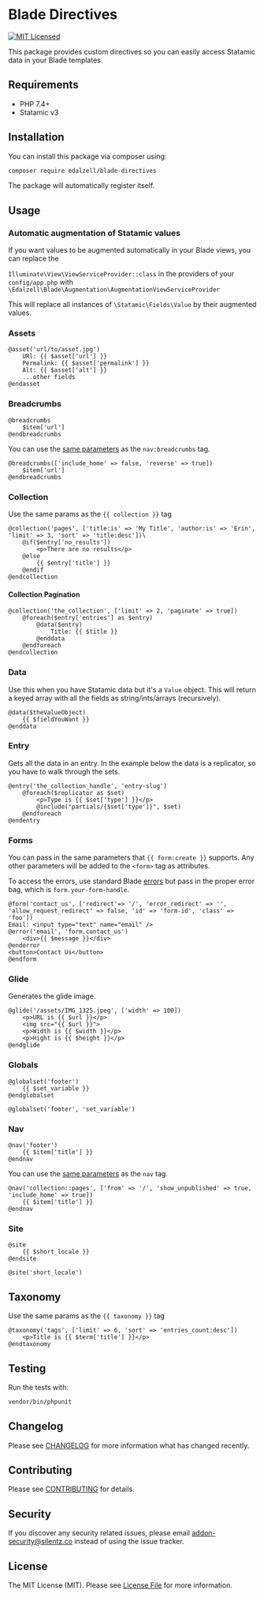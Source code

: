 # Blade Directives

[![MIT Licensed](https://img.shields.io/badge/license-MIT-brightgreen.svg?style=flat-square)](LICENSE.md)

This package provides custom directives so you can easily access Statamic data in your Blade templates.

## Requirements

- PHP 7.4+
- Statamic v3

## Installation

You can install this package via composer using:

```bash
composer require edalzell/blade-directives
```

The package will automatically register itself.

## Usage

### Automatic augmentation of Statamic values

If you want values to be augmented automatically in your Blade views, you can replace the

`Illuminate\View\ViewServiceProvider::class` in the providers of your `config/app.php` with `\Edalzell\Blade\Augmentation\AugmentationViewServiceProvider`

This will replace all instances of `\Statamic\Fields\Value` by their augmented values.

### Assets

```blade
@asset('url/to/asset.jpg')
    URl: {{ $asset['url'] }}
    Permalink: {{ $asset['permalink'] }}
    Alt: {{ $asset['alt'] }}
    ...other fields
@endasset
```

### Breadcrumbs

```blade
@breadcrumbs
    $item['url']
@endbreadcrumbs
```

You can use the [same parameters](https://statamic.dev/tags/nav-breadcrumbs#parameters) as the `nav:breadcrumbs` tag.

```blade
@breadcrumbs(['include_home' => false, 'reverse' => true])
    $item['url']
@endbreadcrumbs
```

### Collection

Use the same params as the `{{ collection }}` tag

```blade
@collection('pages', ['title:is' => 'My Title', 'author:is' => 'Erin', 'limit' => 3, 'sort' => 'title:desc'])\
    @if($entry['no_results'])
        <p>There are no results</p>
    @else
        {{ $entry['title'] }}
    @endif
@endcollection
```

#### Collection Pagination
```blade
@collection('the_collection', ['limit' => 2, 'paginate' => true])
    @foreach($entry['entries'] as $entry)
        @data($entry)
            Title: {{ $title }}
        @enddata
    @endforeach
@endcollection
```
### Data

Use this when you have Statamic data but it's a `Value` object. This will return a keyed array with all the fields as string/ints/arrays (recursively).

```blade
@data($theValueObject)
    {{ $fieldYouWant }}
@enddata
```

### Entry

Gets all the data in an entry. In the example below the data is a replicator, so you have to walk through the sets.

```blade
@entry('the_collection_handle', 'entry-slug')
    @foreach($replicator as $set)
        <p>Type is {{ $set['type'] }}</p>
        @include("partials/{$set['type']}", $set)
    @endforeach
@endentry
```
### Forms

You can pass in the  same parameters that `{{ form:create }}` supports.
Any other parameters will be added to the `<form>` tag as attributes.

To access the errors, use standard Blade [errors](https://laravel.com/docs/8.x/blade#validation-errors)
but pass in the proper error bag, which is `form.your-form-handle`.

```blade
@form('contact_us', ['redirect'=> '/', 'error_redirect' => '', 'allow_request_redirect' => false, 'id' => 'form-id', 'class' => 'foo'])
Email: <input type="text" name="email" />
@error('email', 'form.contact_us')
    <div>{{ $message }}</div>
@enderror
<button>Contact Us</button>
@endform
```

### Glide

Generates the glide image.

```blade
@glide('/assets/IMG_1325.jpeg', ['width' => 100])
    <p>URL is {{ $url }}</p>
    <img src="{{ $url }}">
    <p>Width is {{ $width }}</p>
    <p>Hight is {{ $height }}</p>
@endglide
```


### Globals

```blade
@globalset('footer')
    {{ $set_variable }}
@endglobalset

@globalset('footer', 'set_variable')
```

### Nav

```blade
@nav('footer')
    {{ $item['title'] }}
@endnav
```

You can use the [same parameters](https://statamic.dev/tags/nav#parameters) as the `nav` tag.

```blade
@nav('collection::pages', ['from' => '/', 'show_unpublished' => true, 'include_home' => true])
    {{ $item['title'] }}
@endnav
```

### Site

```blade
@site
    {{ $short_locale }}
@endsite
```

```blade
@site('short_locale')
```

## Taxonomy

Use the same params as the `{{ taxonomy }}` tag

```blade
@taxonomy('tags', ['limit' => 6, 'sort' => 'entries_count:desc'])
    <p>Title is {{ $term['title'] }}</p>
@endtaxonomy
```

## Testing

Run the tests with:

```bash
vendor/bin/phpunit
```

## Changelog

Please see [CHANGELOG](CHANGELOG.md) for more information what has changed recently.

## Contributing

Please see [CONTRIBUTING](CONTRIBUTING.md) for details.

## Security

If you discover any security related issues, please email [addon-security@silentz.co](mailto:addon-security@silentz.co) instead of using the issue tracker.

## License

The MIT License (MIT). Please see [License File](LICENSE) for more information.
